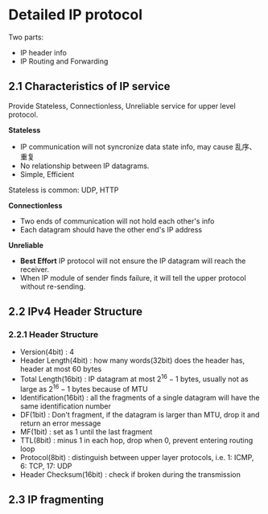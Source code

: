 # Detailed IP protocol

Two parts:
- IP header info
- IP Routing and Forwarding

## 2.1 Characteristics of IP service

Provide Stateless, Connectionless, Unreliable service for upper level protocol.

**Stateless**
- IP communication will not syncronize data state info, may cause 乱序、重复
- No relationship between IP datagrams.
- Simple, Efficient

Stateless is common: UDP, HTTP

**Connectionless**
- Two ends of communication will not hold each other's info
- Each datagram should have the other end's IP address

**Unreliable**
- __Best Effort__ IP protocol will not ensure the IP datagram will reach the receiver.
- When IP module of sender finds failure, it will tell the upper protocol without re-sending.


## 2.2 IPv4 Header Structure

### 2.2.1 Header Structure

- Version(4bit) : 4
- Header Length(4bit) : how many words(32bit) does the header has, header at most 60 bytes
- Total Length(16bit) : IP datagram at most $2^16-1$ bytes, usually not as large as $2^16-1$ bytes because of MTU
- Identification(16bit) : all the fragments of a single datagram will have the same identification number
- DF(1bit) : Don't fragment, if the datagram is larger than MTU, drop it and return an error message
- MF(1bit) : set as 1 until the last fragment
- TTL(8bit) : minus 1 in each hop, drop when 0, prevent entering routing loop
- Protocol(8bit) : distinguish between upper layer protocols, i.e. 1: ICMP, 6: TCP, 17: UDP
- Header Checksum(16bit) : check if broken during the transmission

## 2.3 IP fragmenting


